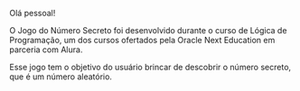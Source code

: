 Olá pessoal!

O Jogo do Número Secreto foi desenvolvido durante o curso de Lógica de Programação, um dos cursos ofertados pela Oracle Next Education em parceria com Alura.

Esse jogo tem o objetivo do usuário brincar de descobrir o número secreto, que é um número aleatório. 


